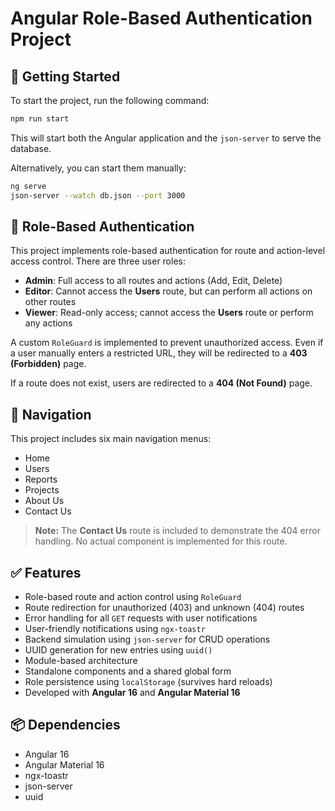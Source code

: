 
# Angular Role-Based Authentication Project

## 🚀 Getting Started

To start the project, run the following command:

```bash
npm run start
```

This will start both the Angular application and the `json-server` to serve the database.

Alternatively, you can start them manually:

```bash
ng serve
json-server --watch db.json --port 3000
```

## 🔐 Role-Based Authentication

This project implements role-based authentication for route and action-level access control. There are three user roles:

- **Admin**: Full access to all routes and actions (Add, Edit, Delete)
- **Editor**: Cannot access the **Users** route, but can perform all actions on other routes
- **Viewer**: Read-only access; cannot access the **Users** route or perform any actions

A custom `RoleGuard` is implemented to prevent unauthorized access. Even if a user manually enters a restricted URL, they will be redirected to a **403 (Forbidden)** page.

If a route does not exist, users are redirected to a **404 (Not Found)** page.

## 🧭 Navigation

This project includes six main navigation menus:

- Home
- Users
- Reports
- Projects
- About Us
- Contact Us

> **Note:** The **Contact Us** route is included to demonstrate the 404 error handling. No actual component is implemented for this route.

## ✅ Features

- Role-based route and action control using `RoleGuard`
- Route redirection for unauthorized (403) and unknown (404) routes
- Error handling for all `GET` requests with user notifications
- User-friendly notifications using `ngx-toastr`
- Backend simulation using `json-server` for CRUD operations
- UUID generation for new entries using `uuid()`
- Module-based architecture
- Standalone components and a shared global form
- Role persistence using `localStorage` (survives hard reloads)
- Developed with **Angular 16** and **Angular Material 16**

## 📦 Dependencies

- Angular 16
- Angular Material 16
- ngx-toastr
- json-server
- uuid
